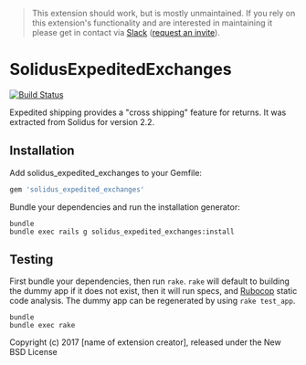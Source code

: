 
> This extension should work, but is mostly unmaintained. If you rely on this extension's functionality and are interested in maintaining it please get in contact via [Slack](solidusio.slack.com) ([request an invite](http://slack.solidus.io/)).

SolidusExpeditedExchanges
==========================

[![Build Status](https://travis-ci.org/solidusio-contrib/solidus_expedited_exchanges.svg?branch=master)](https://travis-ci.org/solidusio-contrib/solidus_expedited_exchanges)

Expedited shipping provides a "cross shipping" feature for returns. It was extracted from Solidus for version 2.2.

Installation
------------

Add solidus_expedited_exchanges to your Gemfile:

```ruby
gem 'solidus_expedited_exchanges'
```

Bundle your dependencies and run the installation generator:

```shell
bundle
bundle exec rails g solidus_expedited_exchanges:install
```

Testing
-------

First bundle your dependencies, then run `rake`. `rake` will default to building the dummy app if it does not exist, then it will run specs, and [Rubocop](https://github.com/bbatsov/rubocop) static code analysis. The dummy app can be regenerated by using `rake test_app`.

```shell
bundle
bundle exec rake
```

Copyright (c) 2017 [name of extension creator], released under the New BSD License

